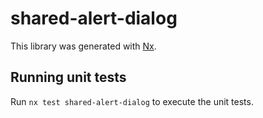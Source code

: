# shared-alert-dialog

This library was generated with [Nx](https://nx.dev).

## Running unit tests

Run `nx test shared-alert-dialog` to execute the unit tests.
